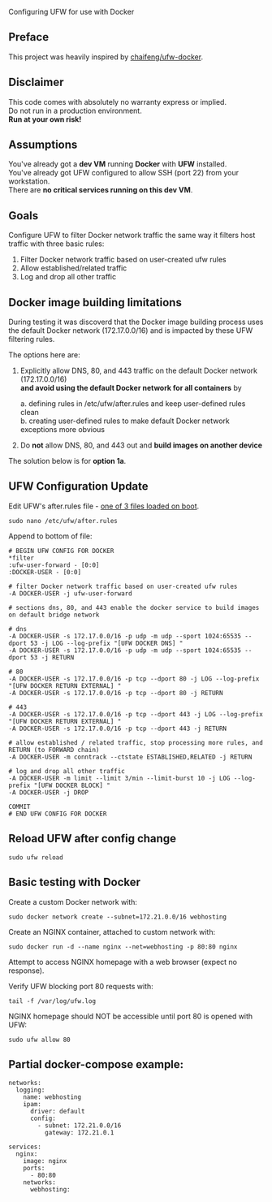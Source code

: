 Configuring UFW for use with Docker

## Preface

This project was heavily inspired by [chaifeng/ufw-docker](https://github.com/chaifeng/ufw-docker).

## Disclaimer

This code comes with absolutely no warranty express or implied.<br>
Do not run in a production environment.<br>
**Run at your own risk!**

## Assumptions

You've already got a **dev VM** running **Docker** with **UFW** installed.<br>
You've already got UFW configured to allow SSH (port 22) from your workstation.<br>
There are **no critical services running on this dev VM**.

## Goals

Configure UFW to filter Docker network traffic the same way it filters host traffic with three basic rules:

1. Filter Docker network traffic based on user-created ufw rules
2. Allow established/related traffic
3. Log and drop all other traffic

## Docker image building limitations

During testing it was discoverd that the Docker image building process uses the default Docker network (172.17.0.0/16) and is impacted by these UFW filtering rules.

The options here are:

1. Explicitly allow DNS, 80, and 443 traffic on the default Docker network (172.17.0.0/16) <br> **and avoid using the default Docker network for all containers** by

   a. defining rules in /etc/ufw/after.rules and keep user-defined rules clean <br>
   b. creating user-defined rules to make default Docker network exceptions more obvious

2. Do **not** allow DNS, 80, and 443 out and **build images on another device**

The solution below is for **option 1a**.

## UFW Configuration Update

Edit UFW's after.rules file - [one of 3 files loaded on boot](https://manpages.ubuntu.com/manpages/xenial/man8/ufw-framework.8.html).

```
sudo nano /etc/ufw/after.rules
```

Append to bottom of file:

```
# BEGIN UFW CONFIG FOR DOCKER
*filter
:ufw-user-forward - [0:0]
:DOCKER-USER - [0:0]

# filter Docker network traffic based on user-created ufw rules
-A DOCKER-USER -j ufw-user-forward

# sections dns, 80, and 443 enable the docker service to build images on default bridge network

# dns
-A DOCKER-USER -s 172.17.0.0/16 -p udp -m udp --sport 1024:65535 --dport 53 -j LOG --log-prefix "[UFW DOCKER DNS] "
-A DOCKER-USER -s 172.17.0.0/16 -p udp -m udp --sport 1024:65535 --dport 53 -j RETURN

# 80
-A DOCKER-USER -s 172.17.0.0/16 -p tcp --dport 80 -j LOG --log-prefix "[UFW DOCKER RETURN EXTERNAL] "
-A DOCKER-USER -s 172.17.0.0/16 -p tcp --dport 80 -j RETURN

# 443
-A DOCKER-USER -s 172.17.0.0/16 -p tcp --dport 443 -j LOG --log-prefix "[UFW DOCKER RETURN EXTERNAL] "
-A DOCKER-USER -s 172.17.0.0/16 -p tcp --dport 443 -j RETURN

# allow established / related traffic, stop processing more rules, and RETURN (to FORWARD chain)
-A DOCKER-USER -m conntrack --ctstate ESTABLISHED,RELATED -j RETURN

# log and drop all other traffic
-A DOCKER-USER -m limit --limit 3/min --limit-burst 10 -j LOG --log-prefix "[UFW DOCKER BLOCK] "
-A DOCKER-USER -j DROP

COMMIT
# END UFW CONFIG FOR DOCKER
```

## Reload UFW after config change

```
sudo ufw reload
```

## Basic testing with Docker

Create a custom Docker network with:

```
sudo docker network create --subnet=172.21.0.0/16 webhosting
```

Create an NGINX container, attached to custom network with:

```
sudo docker run -d --name nginx --net=webhosting -p 80:80 nginx
```

Attempt to access NGINX homepage with a web browser (expect no response).

Verify UFW blocking port 80 requests with:

```
tail -f /var/log/ufw.log
```

NGINX homepage should NOT be accessible until port 80 is opened with UFW:

```
sudo ufw allow 80
```

## Partial docker-compose example:

```
networks:
  logging:
    name: webhosting
    ipam:
      driver: default
      config:
        - subnet: 172.21.0.0/16
          gateway: 172.21.0.1

services:
  nginx:
    image: nginx
    ports:
      - 80:80
    networks:
      webhosting:
```
